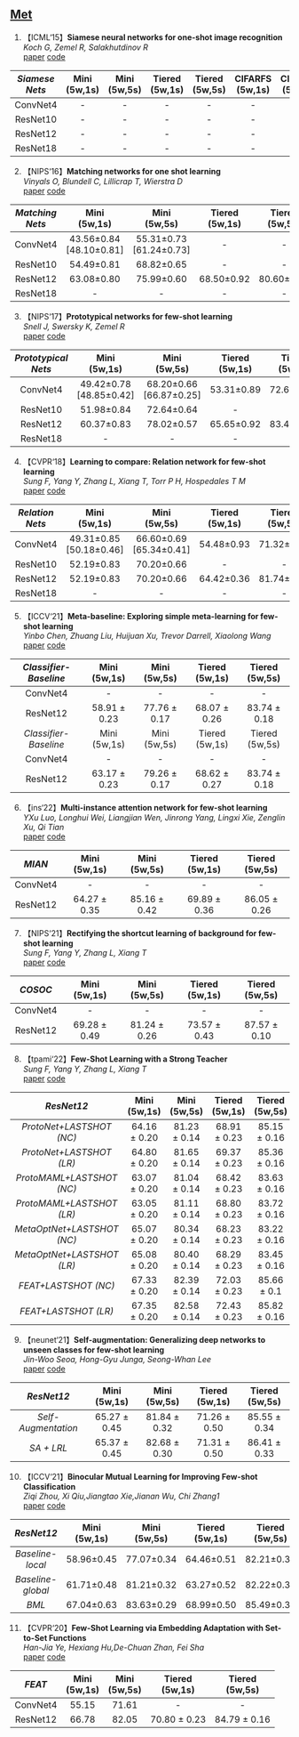 ## [Met](#content)

1. 【ICML‘15】**Siamese neural networks for one-shot image recognition**
<br>*Koch G, Zemel R, Salakhutdinov R*
<br>[paper](https://www.cs.utoronto.ca/~rsalakhu/papers/oneshot1.pdf)
[code]()

|*Siamese Nets*| Mini<br>(5w,1s) | Mini<br>(5w,5s) | Tiered<br>(5w,1s) | Tiered<br>(5w,5s) |CIFARFS<br>(5w,1s) | CIFARFS<br>(5w,5s) | CUB<br>(5w,1s) | CUB<br>(5w,5s) |CIFAR100<br>(5w,1s) | CIFAR100<br>(5w,5s) |FC100<br>(5w,1s) | FC100<br>(5w,5s) | Omn<br>(5w,1s) | Omn<br>(5w,5s) |
|:------:|:------:|:------:|:------:|:------:|:------:|:------:|:------:|:------:|:------:|:------:|:------:|:------:|:------:|:------:|
|ConvNet4|-|-|-|-|-|-|-|-|-|-|-|-|-|-|
|ResNet10|-|-|-|-|-|-|-|-|-|-|-|-|-|-|
|ResNet12|-|-|-|-|-|-|-|-|-|-|-|-|-|-|
|ResNet18|-|-|-|-|-|-|-|-|-|-|-|-|-|-|

2. 【NIPS‘16】**Matching networks for one shot learning**
<br>*Vinyals O, Blundell C, Lillicrap T, Wierstra D*
<br>[paper](https://proceedings.neurips.cc/paper_files/paper/2017/file/cb8da6767461f2812ae4290eac7cbc42-Paper.pdf)
[code]()

|*Matching Nets*| Mini<br>(5w,1s) | Mini<br>(5w,5s) | Tiered<br>(5w,1s) | Tiered<br>(5w,5s) |CIFARFS<br>(5w,1s) | CIFARFS<br>(5w,5s) | CUB<br>(5w,1s) | CUB<br>(5w,5s) |CIFAR100<br>(5w,1s) | CIFAR100<br>(5w,5s) |FC100<br>(5w,1s) | FC100<br>(5w,5s) | Omn<br>(5w,1s) | Omn<br>(5w,5s) |
|:------:|:------:|:------:|:------:|:------:|:------:|:------:|:------:|:------:|:------:|:------:|:------:|:------:|:------:|:------:|
|ConvNet4|43.56±0.84<br>[48.10±0.81]|55.31±0.73<br>[61.24±0.73]|-|-|-|-|51.45±0.22|75.46±0.18|-|-|-|-|-|-|
|ResNet10|54.49±0.81|68.82±0.65|-|-|-|-|51.45±0.22|75.46±0.18|-|-|-|-|-|-|
|ResNet12|63.08±0.80|75.99±0.60|68.50±0.92|80.60±0.71|-|-|71.87±0.85|85.08±0.57|43.88±0.75|57.05±0.71|-|-|-|-|
|ResNet18|-|-|-|-|-|-|73.49±0.89|84.45±0.58|-|-|-|-|-|-|


3. 【NIPS‘17】**Prototypical networks for few-shot learning**
<br>*Snell J, Swersky K, Zemel R*
<br>[paper](https://proceedings.neurips.cc/paper_files/paper/2017/file/cb8da6767461f2812ae4290eac7cbc42-Paper.pdf)
[code](https://github.com/jakesnell/prototypical-networks)

|*Prototypical Nets*| Mini<br>(5w,1s) | Mini<br>(5w,5s) | Tiered<br>(5w,1s) | Tiered<br>(5w,5s) |CIFARFS<br>(5w,1s) | CIFARFS<br>(5w,5s) | CUB<br>(5w,1s) | CUB<br>(5w,5s) |CIFAR100<br>(5w,1s) | CIFAR100<br>(5w,5s) |FC100<br>(5w,1s) | FC100<br>(5w,5s) | Omn<br>(5w,1s) | Omn<br>(5w,5s) |
|:------:|:------:|:------:|:------:|:------:|:------:|:------:|:------:|:------:|:------:|:------:|:------:|:------:|:------:|:------:|
|ConvNet4|49.42±0.78<br>[48.85±0.42]|68.20±0.66<br>[66.87±0.25]|53.31±0.89|72.69±0.74|55.50±0.70<br>[55.49±0.21]|72.00±0.60<br>[72.10±0.13]|56.64±0.23<br>[51.31±0.48]|73.66±0.17<br>[70.14±0.19]|-|-|35.30±0.60<br>[35.90±0.24]|48.60±0.60<br>[49.26±0.25]|98.8<br>[98.27±0.13]|99.7<br>[99.37±0.05]|
|ResNet10|51.98±0.84|72.64±0.64|-|-|-|-|-|-|-|-|-|-|-|-|
|ResNet12|60.37±0.83|78.02±0.57|65.65±0.92|83.40±0.65|72.20±0.70|83.50±0.50|66.09±0.92|82.50±0.58|41.54±0.76|57.08±0.76|-|-|-|-|
|ResNet18|-|-|-|-|-|-|72.99±0.88|86.64±0.51|-|-|-|-|-|-|



4. 【CVPR‘18】**Learning to compare: Relation network for few-shot learning**
<br>*Sung F, Yang Y, Zhang L, Xiang T, Torr P H, Hospedales T M*
<br>[paper](https://proceedings.neurips.cc/paper/2016/file/90e1357833654983612fb05e3ec9148c-Paper.pdf)
[code]()

|*Relation Nets*| Mini<br>(5w,1s) | Mini<br>(5w,5s) | Tiered<br>(5w,1s) | Tiered<br>(5w,5s) |CIFARFS<br>(5w,1s) | CIFARFS<br>(5w,5s) | CUB<br>(5w,1s) | CUB<br>(5w,5s) |CIFAR100<br>(5w,1s) | CIFAR100<br>(5w,5s) |FC100<br>(5w,1s) | FC100<br>(5w,5s) | Omn<br>(5w,1s) | Omn<br>(5w,5s) |
|:------:|:------:|:------:|:------:|:------:|:------:|:------:|:------:|:------:|:------:|:------:|:------:|:------:|:------:|:------:|
|ConvNet4|49.31±0.85<br>[50.18±0.46]|66.60±0.69<br>[65.34±0.41]|54.48±0.93|71.32±0.78|55.00±1.00<br>[55.84±0.37]|69.30±0.80<br>[69.57±0.30|58.81±0.24<br>[57.40±0.36]|75.23±0.18<br>[72.09±0.31]|-|-|[35.80±0.18]|[47.80±0.24]|[98.02±0.09]|[99.25±0.05]|
|ResNet10|52.19±0.83|70.20±0.66|-|-|-|-|-|-|-|-|-|-|-|-|
|ResNet12|52.19±0.83|70.20±0.66|64.42±0.36|81.74±0.61|-|-|70.47±0.99|83.70±0.55|42.41±0.21|57.23±0.62|-|-|-|-|
|ResNet18|-|-|-|-|-|-|68.58±0.94|84.05±0.56|-|-|-|-|-|-|


5. 【ICCV‘21】**Meta-baseline: Exploring simple meta-learning for few-shot learning**
<br>*Yinbo Chen, Zhuang Liu, Huijuan Xu, Trevor Darrell, Xiaolong Wang*
<br>[paper](https://openaccess.thecvf.com/content/ICCV2021/papers/Chen_Meta-Baseline_Exploring_Simple_Meta-Learning_for_Few-Shot_Learning_ICCV_2021_paper.pdf)
[code](https://github.com/yinboc/few-shot-meta-baseline)

|*Classifier-Baseline*| Mini<br>(5w,1s) | Mini<br>(5w,5s) | Tiered<br>(5w,1s) | Tiered<br>(5w,5s) |
|:------:|:------:|:------:|:------:|:------:|
|ConvNet4|-|-|-|-|
|ResNet12|58.91 ± 0.23|77.76 ± 0.17|68.07 ± 0.26|83.74 ± 0.18|
|*Classifier-Baseline*| Mini<br>(5w,1s) | Mini<br>(5w,5s) | Tiered<br>(5w,1s) | Tiered<br>(5w,5s) |
|ConvNet4|-|-|-|-|
|ResNet12|63.17 ± 0.23|79.26 ± 0.17|68.62 ± 0.27| 83.74 ± 0.18|


6. 【ins‘22】**Multi-instance attention network for few-shot learning**
<br>*YXu Luo, Longhui Wei, Liangjian Wen, Jinrong Yang, Lingxi Xie, Zenglin Xu, Qi Tian*
<br>[paper](https://proceedings.neurips.cc/paper/2021/file/6cfe0e6127fa25df2a0ef2ae1067d915-Paper.pdf)
[code](https://github.com/rumorgin/MIAN)

|*MIAN*| Mini<br>(5w,1s) | Mini<br>(5w,5s) | Tiered<br>(5w,1s) | Tiered<br>(5w,5s) |
|:------:|:------:|:------:|:------:|:------:|
|ConvNet4|-|-|-|-|
|ResNet12|64.27 ± 0.35|85.16 ± 0.42|69.89 ± 0.36|86.05 ± 0.26|


7. 【NIPS‘21】**Rectifying the shortcut learning of background for few-shot learning**
<br>*Sung F, Yang Y, Zhang L, Xiang T*
<br>[paper](https://proceedings.neurips.cc/paper/2021/file/6cfe0e6127fa25df2a0ef2ae1067d915-Paper.pdf)
[code](https://github.com/Frankluox/FewShotCodeBase)

|*COSOC*| Mini<br>(5w,1s) | Mini<br>(5w,5s) | Tiered<br>(5w,1s) | Tiered<br>(5w,5s) |
|:------:|:------:|:------:|:------:|:------:|
|ConvNet4|-|-|-|-|
|ResNet12|69.28 ± 0.49|81.24 ± 0.26|73.57 ± 0.43|87.57 ± 0.10|


8. 【tpami‘22】**Few-Shot Learning with a Strong Teacher**
<br>*Sung F, Yang Y, Zhang L, Xiang T*
<br>[paper](https://proceedings.neurips.cc/paper/2021/file/6cfe0e6127fa25df2a0ef2ae1067d915-Paper.pdf)
[code](https://github.com/Han-Jia/LastShot)

|*ResNet12*| Mini<br>(5w,1s) | Mini<br>(5w,5s) | Tiered<br>(5w,1s) | Tiered<br>(5w,5s) |CUB<br>(5w,1s) | CUB<br>(5w,5s) |
|:------:|:------:|:------:|:------:|:------:|:------:|:------:|
|*ProtoNet+LASTSHOT (NC)*|64.16 ± 0.20|81.23 ± 0.14|68.91 ± 0.23|85.15 ± 0.16|75.83 ± 0.21|89.83 ± 0.12|
|*ProtoNet+LASTSHOT (LR)*|64.80 ± 0.20|81.65 ± 0.14|69.37 ± 0.23|85.36 ± 0.16|75.80 ± 0.21|90.22 ± 0.12|
|*ProtoMAML+LASTSHOT (NC)*|63.07 ± 0.20|81.04 ± 0.14|68.42 ± 0.23|83.63 ± 0.16|74.57 ± 0.21|88.67 ± 0.12|
|*ProtoMAML+LASTSHOT (LR)*|63.05 ± 0.20|81.11 ± 0.14|68.80 ± 0.23|83.72 ± 0.16|74.18 ± 0.21|88.23 ± 0.12|
|*MetaOptNet+LASTSHOT (NC)*|65.07 ± 0.20|80.34 ± 0.14|68.23 ± 0.23|83.22 ± 0.16|78.54 ± 0.21|90.46 ± 0.12|
|*MetaOptNet+LASTSHOT (LR)*|65.08 ± 0.20|80.40 ± 0.14|68.29 ± 0.23|83.45 ± 0.16|78.79 ± 0.21|90.46 ± 0.12|
|*FEAT+LASTSHOT (NC)*|67.33 ± 0.20|82.39 ± 0.14|72.03 ± 0.23|85.66 ± 0.1|80.07 ± 0.21|91.43 ± 0.12|
|*FEAT+LASTSHOT (LR)*|67.35 ± 0.20|82.58 ± 0.14|72.43 ± 0.23|85.82 ± 0.16|80.20 ± 0.21|91.49 ± 0.12|


9. 【neunet‘21】**Self-augmentation: Generalizing deep networks to unseen classes for few-shot learning**
<br>*Jin-Woo Seoa, Hong-Gyu Junga, Seong-Whan Lee*
<br>[paper](https://arxiv.org/pdf/2004.00251)
[code]()

|*ResNet12*| Mini<br>(5w,1s) | Mini<br>(5w,5s) | Tiered<br>(5w,1s) | Tiered<br>(5w,5s) |
|:------:|:------:|:------:|:------:|:------:|
|*Self-Augmentation*|65.27 ± 0.45|81.84 ± 0.32|71.26 ± 0.50|85.55 ± 0.34|
|*SA + LRL*|65.37 ± 0.45|82.68 ± 0.30|71.31 ± 0.50|86.41 ± 0.33|



10. 【ICCV‘21】**Binocular Mutual Learning for Improving Few-shot Classification**
<br>*Ziqi Zhou, Xi Qiu,Jiangtao Xie,Jianan Wu, Chi Zhang1*
<br>[paper](https://arxiv.org/pdf/2004.00251)
[code](https://github.com/ZZQzzq/BML)


|*ResNet12*| Mini<br>(5w,1s) | Mini<br>(5w,5s) | Tiered<br>(5w,1s) | Tiered<br>(5w,5s) |CIFARFS<br>(5w,1s) | CIFARFS<br>(5w,5s) | CUB<br>(5w,1s) | CUB<br>(5w,5s) |
|:------:|:------:|:------:|:------:|:------:|:------:|:------:|:------:|:------:|
|*Baseline-local*|58.96±0.45|77.07±0.34|64.46±0.51|82.21±0.36|67.60±0.49|84.78±0.34|66.79±0.49|86.55±0.28|
|*Baseline-global*|61.71±0.48|81.21±0.32|63.27±0.52|82.22±0.36|69.74±0.49|87.37±0.34|60.13±0.49|79.77±0.36|
|*BML*|67.04±0.63|83.63±0.29|68.99±0.50|85.49±0.34|73.45±0.47|88.04±0.33|76.21±0.63|90.45±0.36|



11. 【CVPR‘20】**Few-Shot Learning via Embedding Adaptation with Set-to-Set Functions**
<br>*Han-Jia Ye, Hexiang Hu,De-Chuan Zhan, Fei Sha*
<br>[paper](https://openaccess.thecvf.com/content_CVPR_2020/papers/Ye_Few-Shot_Learning_via_Embedding_Adaptation_With_Set-to-Set_Functions_CVPR_2020_paper.pdf)
[code](https://github.com/Sha-Lab/FEAT)


|*FEAT*| Mini<br>(5w,1s) | Mini<br>(5w,5s) | Tiered<br>(5w,1s) | Tiered<br>(5w,5s) |
|:------:|:------:|:------:|:------:|:------:|
|ConvNet4|55.15|71.61|-|-|
|ResNet12|66.78|82.05|70.80 ± 0.23|84.79 ± 0.16|


